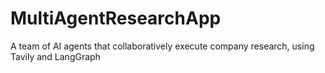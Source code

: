 # MultiAgentResearchApp
A team of AI agents that collaboratively execute company research, using Tavily and LangGraph
